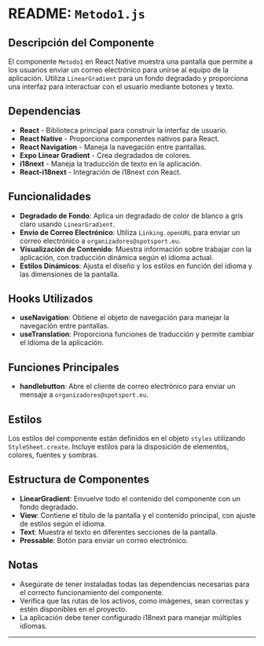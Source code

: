 # README: `Metodo1.js`

## Descripción del Componente

El componente `Metodo1` en React Native muestra una pantalla que permite a los usuarios enviar un correo electrónico para unirse al equipo de la aplicación. Utiliza `LinearGradient` para un fondo degradado y proporciona una interfaz para interactuar con el usuario mediante botones y texto.

## Dependencias

- **React** - Biblioteca principal para construir la interfaz de usuario.
- **React Native** - Proporciona componentes nativos para React.
- **React Navigation** - Maneja la navegación entre pantallas.
- **Expo Linear Gradient** - Crea degradados de colores.
- **i18next** - Maneja la traducción de texto en la aplicación.
- **React-i18next** - Integración de i18next con React.

## Funcionalidades

- **Degradado de Fondo**: Aplica un degradado de color de blanco a gris claro usando `LinearGradient`.
- **Envío de Correo Electrónico**: Utiliza `Linking.openURL` para enviar un correo electrónico a `organizadores@spotsport.eu`.
- **Visualización de Contenido**: Muestra información sobre trabajar con la aplicación, con traducción dinámica según el idioma actual.
- **Estilos Dinámicos**: Ajusta el diseño y los estilos en función del idioma y las dimensiones de la pantalla.

## Hooks Utilizados

- **useNavigation**: Obtiene el objeto de navegación para manejar la navegación entre pantallas.
- **useTranslation**: Proporciona funciones de traducción y permite cambiar el idioma de la aplicación.

## Funciones Principales

- **handlebutton**: Abre el cliente de correo electrónico para enviar un mensaje a `organizadores@spotsport.eu`.

## Estilos

Los estilos del componente están definidos en el objeto `styles` utilizando `StyleSheet.create`. Incluye estilos para la disposición de elementos, colores, fuentes y sombras.

## Estructura de Componentes

- **LinearGradient**: Envuelve todo el contenido del componente con un fondo degradado.
- **View**: Contiene el título de la pantalla y el contenido principal, con ajuste de estilos según el idioma.
- **Text**: Muestra el texto en diferentes secciones de la pantalla.
- **Pressable**: Botón para enviar un correo electrónico.

## Notas

- Asegúrate de tener instaladas todas las dependencias necesarias para el correcto funcionamiento del componente.
- Verifica que las rutas de los activos, como imágenes, sean correctas y estén disponibles en el proyecto.
- La aplicación debe tener configurado i18next para manejar múltiples idiomas.

---

